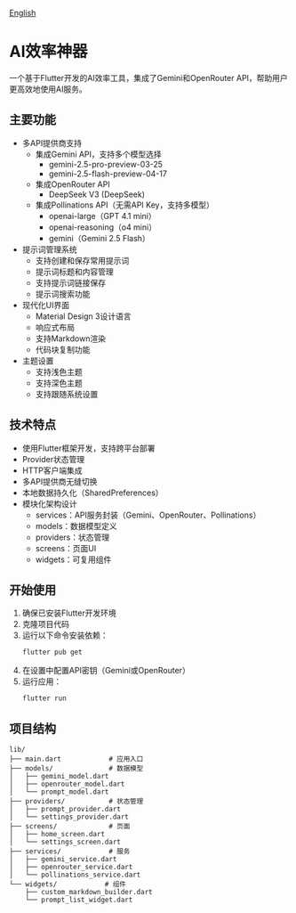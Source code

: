 [English](README_EN.md)

# AI效率神器

一个基于Flutter开发的AI效率工具，集成了Gemini和OpenRouter API，帮助用户更高效地使用AI服务。

## 主要功能

- 多API提供商支持
  - 集成Gemini API，支持多个模型选择
    - gemini-2.5-pro-preview-03-25
    - gemini-2.5-flash-preview-04-17
  - 集成OpenRouter API
    - DeepSeek V3 (DeepSeek)
  - 集成Pollinations API（无需API Key，支持多模型）
    - openai-large（GPT 4.1 mini）
    - openai-reasoning（o4 mini）
    - gemini（Gemini 2.5 Flash）
- 提示词管理系统
  - 支持创建和保存常用提示词
  - 提示词标题和内容管理
  - 支持提示词链接保存
  - 提示词搜索功能
- 现代化UI界面
  - Material Design 3设计语言
  - 响应式布局
  - 支持Markdown渲染
  - 代码块复制功能
- 主题设置
  - 支持浅色主题
  - 支持深色主题
  - 支持跟随系统设置

## 技术特点

- 使用Flutter框架开发，支持跨平台部署
- Provider状态管理
- HTTP客户端集成
- 多API提供商无缝切换
- 本地数据持久化（SharedPreferences）
- 模块化架构设计
  - services：API服务封装（Gemini、OpenRouter、Pollinations）
  - models：数据模型定义
  - providers：状态管理
  - screens：页面UI
  - widgets：可复用组件

## 开始使用

1. 确保已安装Flutter开发环境
2. 克隆项目代码
3. 运行以下命令安装依赖：
   ```bash
   flutter pub get
   ```
4. 在设置中配置API密钥（Gemini或OpenRouter）
5. 运行应用：
   ```bash
   flutter run
   ```

## 项目结构

```
lib/
├── main.dart            # 应用入口
├── models/              # 数据模型
│   ├── gemini_model.dart
│   ├── openrouter_model.dart
│   └── prompt_model.dart
├── providers/           # 状态管理
│   ├── prompt_provider.dart
│   └── settings_provider.dart
├── screens/             # 页面
│   ├── home_screen.dart
│   └── settings_screen.dart
├── services/            # 服务
│   ├── gemini_service.dart
│   ├── openrouter_service.dart
│   └── pollinations_service.dart
└── widgets/            # 组件
    ├── custom_markdown_builder.dart
    └── prompt_list_widget.dart
```
